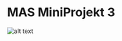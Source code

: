 # MAS MiniProjekt 3

![alt text](https://github.com/mbednarek98/MAS/blob/main/MAS_s18579_MP2/WymaganiaMP3.png?raw=true)
